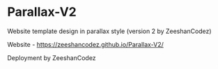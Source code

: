 # Parallax-V2
Website template design in parallax style (version 2 by ZeeshanCodez)



Website - https://zeeshancodez.github.io/Parallax-V2/


Deployment by ZeeshanCodez 
